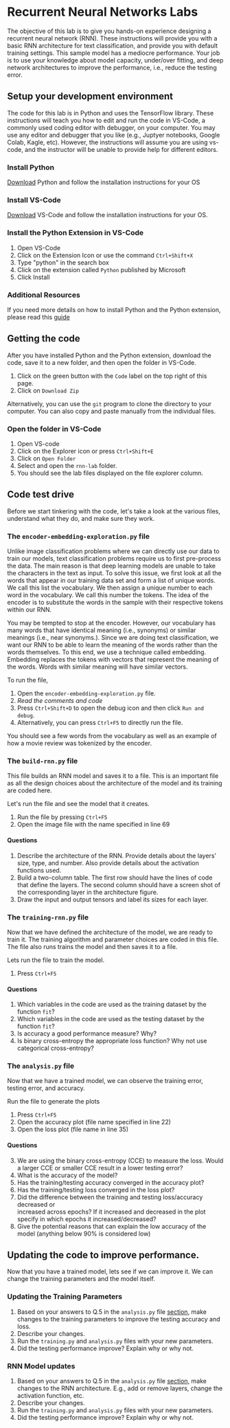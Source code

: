 # Recurrent Neural Networks Labs

The objective of this lab is to give you hands-on experience designing a recurrent neural network (RNN).
These instructions will provide you with a basic RNN architecture for text classification, and
provide you with default training settings. This sample model has a mediocre performance. Your
job is to use your knowledge about model capacity, under/over fitting, and deep network
architectures to improve the performance, i.e., reduce the testing error.   

## Setup your development environment
The code for this lab is in Python and uses the TensorFlow library. These instructions will teach you how
to edit and run the code in VS-Code, a commonly used coding editor with debugger, on your computer. 
You may use any editor and debugger that you like (e.g., Juptyer notebooks, Google Colab, Kagle, etc).
However, the instructions will assume you are using vs-code, and the instructor will be unable to provide
help for different editors. 

### Install Python 
[Download](https://www.python.org/downloads/) Python and follow the installation instructions for your OS

### Install VS-Code
[Download](https://code.visualstudio.com/Download) VS-Code and follow the installation instructions for your OS.

### Install the Python Extension in VS-Code
1. Open VS-Code 
2. Click on the Extension Icon or use the command `Ctrl+Shift+X`
3. Type "python" in the search box
4. Click on the extension called `Python` published by Microsoft
5. Click Install

### Additional Resources
If you need more details on how to install Python and the Python extension, please read this
[guide](https://code.visualstudio.com/docs/python/python-tutorial)


## Getting the code 
After you have installed Python and the Python extension, download the code, save it to a new
folder, and then open the folder in VS-Code.

1. Click on the green button with the `Code` label on the top right of this page.
2. Click on `Download Zip`

Alternatively, you can use the `git` program to clone the directory to your computer. 
You can also copy and paste manually from the individual files. 

### Open the folder in VS-Code
1. Open VS-code
2. Click on the Explorer icon or press `Ctrl+Shift+E`
3. Click on `Open Folder`
4. Select and open the `rnn-lab` folder. 
5. You should see the lab files displayed on the file explorer column. 

## Code test drive
Before we start tinkering with the code, let's take a look at the various files, understand
what they do, and make sure they work.  

### The `encoder-embedding-exploration.py` file
Unlike image classification problems where we can directly use our data to train our models, text
classification problems require us to first pre-process the data. The main reason is that deep learning
models are unable to take the characters in the text as input. To solve this issue, we first look at all
the words that appear in our training data set and form a list of unique words. We call this list the
vocabulary. We then assign a unique number to each word in the vocabulary. We call this number the
tokens. The idea of the encoder is to substitute the words in the sample with their respective tokens
within our RNN. 

You may be tempted to stop at the encoder. However, our vocabulary has many words that have identical
meaning (i.e., synonyms) or similar meanings (i.e., near synonyms.). Since we are doing text
classification, we want our RNN to be able to learn the meaning of the words rather than the
words themselves. To this end, we use a technique called embedding. Embedding replaces the tokens with
vectors that represent the meaning of the words. Words with similar meaning will have similar vectors. 

To run the file, 
1. Open the `encoder-embedding-exploration.py` file. 
2. *Read the comments and code* 
3. Press `Ctrl+Shift+D` to open the debug icon and then click `Run and debug`.
4. Alternatively, you can press `Ctrl+F5` to directly run the file.   

You should see a few words from the vocabulary as well as an example of how a movie review was tokenized
by the encoder.  

### The `build-rnn.py` file
This file builds an RNN model and saves it to a file. This is an important file as all the
design choices about the architecture of the model and its training are coded here.


Let's run the file and see the model that it creates. 
1. Run the file by pressing `Ctrl+F5`
2. Open the image file with the name specified in line 69

#### Questions
1. Describe the architecture of the RNN. Provide details about the layers' size, type, and
   number. Also provide details about the activation functions used. 
2. Build a two-column table. The first row should have the lines of code that define the layers. The
   second column should have a screen shot of the corresponding layer in the architecture figure.
3. Draw the input and output tensors and label its sizes for each layer. 

### The `training-rnn.py` file
Now that we have defined the architecture of the model, we are ready to train it. The training
algorithm and parameter choices are coded in this file. The file also runs trains the model and
then saves it to a file. 

Lets run the file to train the model. 
1. Press `Ctrl+F5`

#### Questions
1. Which variables in the code are used as the training dataset by the function `fit`?
2. Which variables in the code are used as the testing dataset by the function `fit`?
3. Is accuracy a good performance measure? Why?
4. Is binary cross-entropy the appropriate loss function?  Why not use categorical cross-entropy?

### The `analysis.py` file
Now that we have a trained model, we can observe the training error, testing error, and accuracy. 

Run the file to generate the plots
1. Press `Ctrl+F5`
2. Open the accuracy plot (file name specified in line 22)
3. Open the loss plot (file name in line 35)

#### Questions
3. We are using the binary cross-entropy (CCE) to measure the loss. 
   Would a larger CCE or smaller CCE result in a lower testing error?  
4. What is the accuracy of the model?
5. Has the training/testing accuracy converged in the accuracy plot?
6. Has the training/testing loss converged  in the loss plot?
7. Did the difference between the training and testing loss/accuracy decreased or     
   increased across epochs? If it increased and decreased in the plot specify in which
   epochs it increased/decreased? 
8. Give the potential reasons that can explain the low accuracy of the model (anything 
   below 90% is considered low)

## Updating the code to improve performance. 
Now that you have a trained model, lets see if we can improve it. We can change the training
parameters and the model itself. 

### Updating the Training Parameters
1. Based on your answers to Q.5 in the `analysis.py` file [section](#the-analysispy-file), 
   make changes to the training parameters to improve the testing accuracy and loss. 
2. Describe your changes. 
3. Run the `training.py` and `analysis.py` files with your new parameters. 
4. Did the testing performance improve? Explain why or why not. 

### RNN Model updates
1. Based on your answers to Q.5 in the `analysis.py` file [section](#the-analysispy-file), make changes
   to the RNN architecture. E.g., add or remove layers, change the activation function, etc.  
2. Describe your changes. 
3. Run the `training.py` and `analysis.py` files with your new parameters. 
4. Did the testing performance improve? Explain why or why not. 
